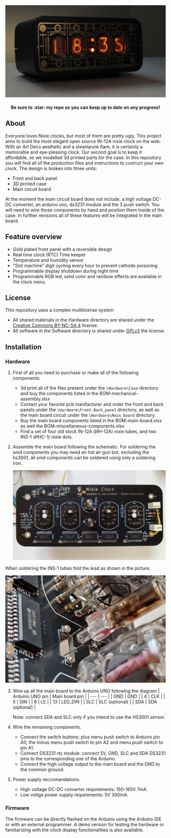 
<div align="center"><img src="\Hardware\Pictures\IN-12A_Clock.jpg" alt="IN-12A four digits nixie clock" width="600"/></div>

<h4 align="center">Be sure to :star: my repo so you can keep up to date on any progress!</h4>

## About
Everyone loves Nixie clocks, but most of them are pretty ugly. This project aims to build the most elegant open source IN-12A nixie clock on the web. With an Art Deco aesthetic and a steampunk flare, it is certainly a memorable and eye-pleasing clock. Our second goal is to keep it affordable, so we modelled 3d printed parts for the case. In this repository you will find all of the production files and instructions to costruct your own clock.
The design is broken into three units:

- Front and back panel
- 3D printed case
- Main circuit board

At the moment the main circuit board does not include: a high voltage DC-DC converter, an arduino uno, ds3231 module and the 3 push switch. You will need to wire those components by hand and position them inside of the case. In further revisions all of these features will be integrated in the main board.

## Feature overview
- Gold plated front panel with a reversible design
- Real time clock (RTC) Time keeper
- Temperature and humidity sensor
- "Slot machine" digit cycling every hour to prevent cathode poisoning
- Programmable display shutdown during night time
- Programmable RGB led, solid color and rainbow effects are available in the clock menu

## License
This repository uses a complex multilicense system 
- All shared materials in the Hardware directory are shared under the [Creative Commons BY-NC-SA 4](https://creativecommons.org/licenses/by-nc-sa/4.0/deed.en) license.  
- All software in the Software directory is shared under [GPLv3](https://www.gnu.org/licenses/quick-guide-gplv3.html) the license.

## Installation
### Hardware
1. First of all you need to purchase or make all of the following components:
    - 3d print all of the files present under the `\Hardware\Case` directory and buy the components listed in the BOM-mechanical-assembly.xlsx 
    - Contact your favorite pcb manifacturer and order the front and back panels under the `\Hardware\Front-Back_panel` directory, as well as the main board circuit under the `\Hardware\Main_board` directory. 
    - Buy the main board components listed in the BOM-main-board.xlsx as well the BOM-miscellaneous-components.xlsx
    - Find a set of four old stock IN-12A (ИН-12A) nixie tubes, and two INS-1 (ИНC-1) nixie dots.

2. Assemble the main board following the schematic. For soldering the smd components you may need an hot air gun but, excluding the hs3001, all smd components can be soldered using only a soldering iron. 
    <div align="center"><img src="\Hardware\Pictures\Assembled_main_board.jpg" alt="Main board populated with components" width="600"/></div>
When soldering the INS-1 tubes fold the lead as shown in the picture.
    <div align="center"><img src="\Hardware\Pictures\INS-1_soldering.jpg" alt="INS-1 tube assembly detail" width="600"/></div>

3. Wire up all the main board to the Arduino UNO following the diagram
    | Arduino UNO pin | Main board pin |
    | --- | --- |
    | GND | GND |
    | 4 | CLK |
    | 5 | DIN |
    | 8 | LE |
    | 13 | LED_DIN |
    | SLC | SLC (optional) |
    | SDA | SDA (optional) |

    Note: connect SDA and SLC only if you intend to use the HS3001 sensor.

4. Wire the remaining components.
    - Connect the switch buttons: plus menu push switch to Arduino pin A0, the minus menu push switch to pin A2 and menu push switch to pin A1.
    - Connect DS3231 rtc module: connect 5V, GND, SLC and SDA DS3231 pins to the corresponding one of the Arduino.
    - Connect the high voltage output to the main board and the GND to the common ground.

5. Power supply reccomandations.
    - High voltage DC-DC converter requirements: 150-165V 7mA.
    - Low voltge power supply requirements: 5V 300mA.

### Firmware
The firmware can be directly flashed on the Arduino using the Arduino IDE or with an external programmer. A demo version for testing the hardware or familiarizing with the clock display functionalities is also available.